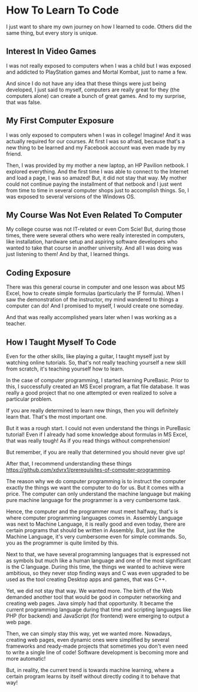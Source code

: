 # How To Learn To Code
I just want to share my own journey on how I learned to code.
Others did the same thing, but every story is unique.

## Interest In Video Games
I was not really exposed to computers when I was a child but
I was exposed and addicted to PlayStation games 
and Mortal Kombat, just to name a few. 

And since I
do not have any idea that these things were just being
developed, I just said to myself, computers are really great
for they (the computers alone) can create a bunch of great games.
And to my surprise, that was false.

## My First Computer Exposure
I was only exposed to computers when I was in college! Imagine!
And it was actually required for our courses. At first I was
so afraid, because that's a new thing to be learned and
my Facebook account was even made by my friend.

Then, I was provided by my mother a new laptop, an HP Pavilion netbook.
I explored everything. And the first time I was able to connect 
to the Internet and load a page, I was so amazed! But, it did not stay
that way. My mother could not continue paying the installment of
that netbook and I just went from time to time in several computer
shops just to accomplish things. So, I was exposed to several versions
of the Windows OS.

## My Course Was Not Even Related To Computer
My college course was not IT-related or even Com Scie! But,
during those times, there were several others who were really interested
in computers, like installation, hardware setup and aspiring software
developers who wanted to take that course in another university. And all
I was doing was just listening to them! And by that, I learned things.

## Coding Exposure
There was this general course in computer and one lesson was about MS Excel,
how to create simple formulas (particularly the IF formula). 
When I saw the demonstration of the instructor,
my mind wandered to things a computer can do! And I promised to myself, I would create
one someday.

And that was really accomplished years later when I was working as a teacher.

## How I Taught Myself To Code
Even for the other skills, like playing a guitar, I taught myself just by
watching online tutorials. So, that's not really teaching yourself a new skill
from scratch, it's teaching yourself how to learn.

In the case of computer programming, I started learning
PureBasic. Prior to this, I successfully created an MS Excel program, a flat
file database. It was really a good project that no one attempted or even
realized to solve a particular problem.

If you are really determined to learn new things, then you will definitely learn that.
That's the most important one.

But it was a rough start. I could not even understand the things in PureBasic tutorial!
Even if I already had some knowledge about formulas in MS Excel, that was really
tough! As if you read things without comprehension!

But remember, if you are really that determined you should never give up!

After that, I recommend understanding these things 
<https://github.com/xdvrx1/prerequisites-of-computer-programming>.

The reason why we do computer programming is to instruct the computer
exactly the things we want the computer to do for us. But it comes with a price.
The computer can only understand the machine language but making pure
machine language for the programmer is a very cumbersome task.

Hence, the computer and the programmer must meet halfway, that's is where
computer programming languages comes in. Assembly Language was next to Machine Language,
it is really good and even today, there are certain programs that should be written in Assembly.
But, just like the Machine Language, it's very cumbersome even for simple commands. So,
you as the programmer is quite limited by this.

Next to that, we have several programming languages that is expressed not as symbols but
much like a human language and one of the most significant is the C language. During
this time, the things we wanted to achieve were ambitious, so they never stop finding ways
and C was even upgraded to be used as the tool creating Desktop apps and games, 
that was C++.

Yet, we did not stay that way. We wanted more. The birth of the Web demanded another tool
that would be good in computer networking and creating web pages. Java simply had that 
opportunity. It became the current programming language during that time and scripting languages
like PHP (for backend) and JavaScript (for frontend) were emerging to output a web page.

Then, we can simply stay this way, yet we wanted more. Nowadays, creating web pages,
even dynamic ones were simplified by several frameworks and ready-made projects that sometimes
you don't even need to write a single line of code! Software development
is becoming more and more automatic!

But, in reality, the current trend is towards machine learning, where a certain program
learns by itself without directly coding it to behave that way!
